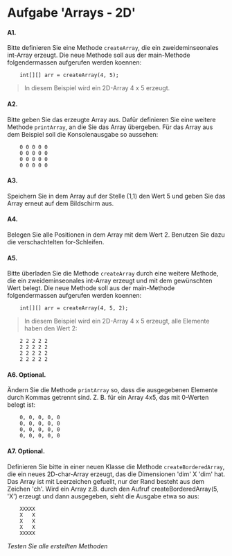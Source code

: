 # Aufgabe 'Arrays - 2D'

#### A1.
Bitte definieren Sie eine Methode `createArray`, die ein zweideminseonales int-Array erzeugt. Die neue Methode soll aus der main-Methode folgendermassen aufgerufen werden koennen:

		int[][] arr = createArray(4, 5);

> In diesem Beispiel wird ein 2D-Array 4 x 5 erzeugt.

#### A2.
Bitte geben Sie das erzeugte Array aus. Dafür definieren Sie eine weitere Methode `printArray`, an die Sie das Array übergeben. Für das Array aus dem Beispiel soll die Konsolenausgabe so aussehen:

        0 0 0 0 0
        0 0 0 0 0
        0 0 0 0 0
        0 0 0 0 0

#### A3.
Speichern Sie in dem Array auf der Stelle (1,1) den Wert 5 und geben Sie das Array erneut auf dem Bildschirm aus.


#### A4.
Belegen Sie alle Positionen in dem Array mit dem Wert 2. Benutzen Sie dazu die verschachtelten for-Schleifen.


#### A5.
Bitte überladen Sie die Methode `createArray` durch eine weitere Methode, die ein zweideminseonales int-Array erzeugt und mit dem gewünschten Wert belegt. Die neue Methode soll aus der main-Methode folgendermassen aufgerufen werden koennen:

        int[][] arr = createArray(4, 5, 2);

> In diesem Beispiel wird ein 2D-Array 4 x 5 erzeugt, alle Elemente haben den Wert 2:

        2 2 2 2 2
        2 2 2 2 2
        2 2 2 2 2
        2 2 2 2 2

#### A6. Optional.
Ändern Sie die Methode `printArray` so, dass die ausgegebenen Elemente durch Kommas getrennt sind.
Z. B. für ein Array 4x5, das mit 0-Werten belegt ist:

        0, 0, 0, 0, 0
        0, 0, 0, 0, 0
        0, 0, 0, 0, 0
        0, 0, 0, 0, 0


#### A7. Optional.
Definieren Sie bitte in einer neuen Klasse die Methode `createBorderedArray`, die ein neues 2D-char-Array erzeugt, das die Dimensionen 'dim' X 'dim' hat. Das Array ist mit Leerzeichen gefuellt, nur der Rand besteht aus dem Zeichen 'ch'. 
Wird ein Array z.B. durch den Aufruf createBorderedArray(5, 'X') erzeugt und dann ausgegeben, sieht die Ausgabe etwa so aus: 

        XXXXX
        X   X
        X   X
        X   X
        XXXXX


*Testen Sie alle erstellten Methoden*